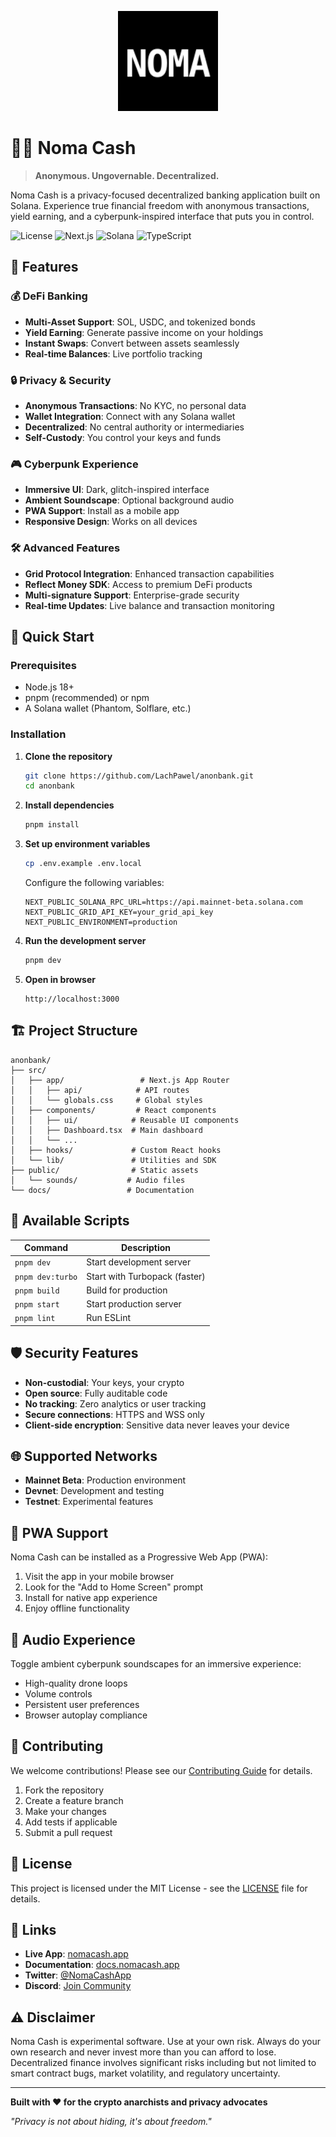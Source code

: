 <p align="center">
   <img src="./public/icon.svg" alt="Noma Cash app icon" width="160" />
</p>

# 🏴‍☠️ Noma Cash

> **Anonymous. Ungovernable. Decentralized.**

Noma Cash is a privacy-focused decentralized banking application built on Solana. Experience true financial freedom with anonymous transactions, yield earning, and a cyberpunk-inspired interface that puts you in control.

![License](https://img.shields.io/badge/license-MIT-green.svg)
![Next.js](https://img.shields.io/badge/Next.js-15.5.5-black.svg)
![Solana](https://img.shields.io/badge/Solana-Web3-purple.svg)
![TypeScript](https://img.shields.io/badge/TypeScript-5.0-blue.svg)

## 🌟 Features

### 💰 **DeFi Banking**
- **Multi-Asset Support**: SOL, USDC, and tokenized bonds
- **Yield Earning**: Generate passive income on your holdings
- **Instant Swaps**: Convert between assets seamlessly
- **Real-time Balances**: Live portfolio tracking

### 🔒 **Privacy & Security**
- **Anonymous Transactions**: No KYC, no personal data
- **Wallet Integration**: Connect with any Solana wallet
- **Decentralized**: No central authority or intermediaries
- **Self-Custody**: You control your keys and funds

### 🎮 **Cyberpunk Experience**
- **Immersive UI**: Dark, glitch-inspired interface
- **Ambient Soundscape**: Optional background audio
- **PWA Support**: Install as a mobile app
- **Responsive Design**: Works on all devices

### 🛠️ **Advanced Features**
- **Grid Protocol Integration**: Enhanced transaction capabilities
- **Reflect Money SDK**: Access to premium DeFi products
- **Multi-signature Support**: Enterprise-grade security
- **Real-time Updates**: Live balance and transaction monitoring

## 🚀 Quick Start

### Prerequisites
- Node.js 18+ 
- pnpm (recommended) or npm
- A Solana wallet (Phantom, Solflare, etc.)

### Installation

1. **Clone the repository**
   ```bash
   git clone https://github.com/LachPawel/anonbank.git
   cd anonbank
   ```

2. **Install dependencies**
   ```bash
   pnpm install
   ```

3. **Set up environment variables**
   ```bash
   cp .env.example .env.local
   ```
   
   Configure the following variables:
   ```env
   NEXT_PUBLIC_SOLANA_RPC_URL=https://api.mainnet-beta.solana.com
   NEXT_PUBLIC_GRID_API_KEY=your_grid_api_key
   NEXT_PUBLIC_ENVIRONMENT=production
   ```

4. **Run the development server**
   ```bash
   pnpm dev
   ```

5. **Open in browser**
   ```
   http://localhost:3000
   ```

## 🏗️ Project Structure

```
anonbank/
├── src/
│   ├── app/                 # Next.js App Router
│   │   ├── api/            # API routes
│   │   └── globals.css     # Global styles
│   ├── components/         # React components
│   │   ├── ui/            # Reusable UI components
│   │   ├── Dashboard.tsx  # Main dashboard
│   │   └── ...
│   ├── hooks/             # Custom React hooks
│   └── lib/               # Utilities and SDK
├── public/                # Static assets
│   └── sounds/           # Audio files
└── docs/                 # Documentation
```

## 🔧 Available Scripts

| Command | Description |
|---------|-------------|
| `pnpm dev` | Start development server |
| `pnpm dev:turbo` | Start with Turbopack (faster) |
| `pnpm build` | Build for production |
| `pnpm start` | Start production server |
| `pnpm lint` | Run ESLint |

## 🛡️ Security Features

- **Non-custodial**: Your keys, your crypto
- **Open source**: Fully auditable code
- **No tracking**: Zero analytics or user tracking
- **Secure connections**: HTTPS and WSS only
- **Client-side encryption**: Sensitive data never leaves your device

## 🌐 Supported Networks

- **Mainnet Beta**: Production environment
- **Devnet**: Development and testing
- **Testnet**: Experimental features

## 📱 PWA Support

Noma Cash can be installed as a Progressive Web App (PWA):

1. Visit the app in your mobile browser
2. Look for the "Add to Home Screen" prompt
3. Install for native app experience
4. Enjoy offline functionality

## 🎵 Audio Experience

Toggle ambient cyberpunk soundscapes for an immersive experience:
- High-quality drone loops
- Volume controls
- Persistent user preferences
- Browser autoplay compliance

## 🤝 Contributing

We welcome contributions! Please see our [Contributing Guide](CONTRIBUTING.md) for details.

1. Fork the repository
2. Create a feature branch
3. Make your changes
4. Add tests if applicable
5. Submit a pull request

## 📄 License

This project is licensed under the MIT License - see the [LICENSE](LICENSE) file for details.

## 🔗 Links

- **Live App**: [nomacash.app](https://nomacash.app)
- **Documentation**: [docs.nomacash.app](https://docs.nomacash.app)
- **Twitter**: [@NomaCashApp](https://twitter.com/NomaCashApp)
- **Discord**: [Join Community](https://discord.gg/nomacash)

## ⚠️ Disclaimer

Noma Cash is experimental software. Use at your own risk. Always do your own research and never invest more than you can afford to lose. Decentralized finance involves significant risks including but not limited to smart contract bugs, market volatility, and regulatory uncertainty.

---

**Built with ❤️ for the crypto anarchists and privacy advocates**

*"Privacy is not about hiding, it's about freedom."*
